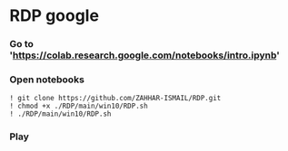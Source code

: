# RDP google

### Go to 'https://colab.research.google.com/notebooks/intro.ipynb'

### Open notebooks

```
! git clone https://github.com/ZAHHAR-ISMAIL/RDP.git
! chmod +x ./RDP/main/win10/RDP.sh
! ./RDP/main/win10/RDP.sh
```

### Play

